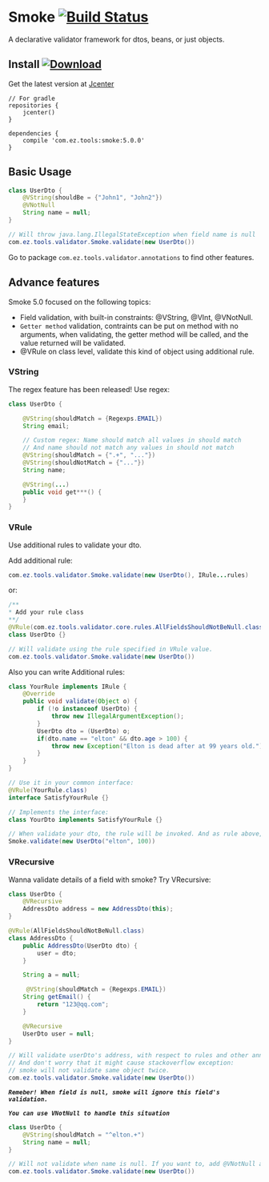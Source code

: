 # Smoke [![Build Status](https://travis-ci.org/EltonZhong/smoke.svg?branch=master)](https://travis-ci.org/EltonZhong/smoke)
A declarative validator framework for dtos, beans, or just objects.

## Install [ ![Download](https://api.bintray.com/packages/ez/tools/smoke/images/download.svg) ](https://bintray.com/ez/tools/smoke/_latestVersion)
Get the latest version at [Jcenter](https://bintray.com/ez/tools/smoke/_latestVersion)
```grovvy
// For gradle
repositories {
    jcenter()
}

dependencies {
    compile 'com.ez.tools:smoke:5.0.0'
}
```

## Basic Usage
```java
class UserDto {
    @VString(shouldBe = {"John1", "John2"})
    @VNotNull
    String name = null;
}

// Will throw java.lang.IllegalStateException when field name is null
com.ez.tools.validator.Smoke.validate(new UserDto())
```

Go to package `com.ez.tools.validator.annotations` to find other features.


## Advance features
Smoke 5.0 focused on the following topics:
- Field validation, with built-in constraints: @VString, @VInt, @VNotNull.
- `Getter method` validation, contraints can be put on method with no arguments, when validating, the getter method will be called, and the value returned will be validated.
- @VRule on class level, validate this kind of object using additional rule.

### VString
The regex feature has been released! Use regex:
```java
class UserDto {

    @VString(shouldMatch = {Regexps.EMAIL})
    String email;

    // Custom regex: Name should match all values in should match
    // And name should not match any values in should not match
    @VString(shouldMatch = {".+", "..."})
    @VString(shouldNotMatch = {"..."})
    String name;

    @VString(...)
    public void get***() {
    }
}
```

### VRule
Use additional rules to validate your dto.

Add additional rule:
```java
com.ez.tools.validator.Smoke.validate(new UserDto(), IRule...rules)
```
or:
```java
/**
* Add your rule class
**/
@VRule(com.ez.tools.validator.core.rules.AllFieldsShouldNotBeNull.class)
class UserDto {}

// Will validate using the rule specified in VRule value.
com.ez.tools.validator.Smoke.validate(new UserDto())
```

Also you can write Additional rules:

```java
class YourRule implements IRule {
    @Override
    public void validate(Object o) {
        if (!o instanceof UserDto) {
            throw new IllegalArgumentException();
        }
        UserDto dto = (UserDto) o;
        if(dto.name == "elton" && dto.age > 100) {
            throw new Exception("Elton is dead after at 99 years old.")
        }
    }
}

// Use it in your common interface:
@VRule(YourRule.class)
interface SatisfyYourRule {}

// Implements the interface:
class YourDto implements SatisfyYourRule {}

// When validate your dto, the rule will be invoked. And as rule above, Exception("Elton is dead after at 99 years old.") will be thrown
Smoke.validate(new UserDto("elton", 100))
```

### VRecursive
Wanna validate details of a field with smoke? Try VRecursive:
```java
class UserDto {
    @VRecursive
    AddressDto address = new AddressDto(this);
}

@VRule(AllFieldsShouldNotBeNull.class)
class AddressDto {
    public AddressDto(UserDto dto) {
        user = dto;
    }

    String a = null;

     @VString(shouldMatch = {Regexps.EMAIL})
    String getEmail() {
        return "123@qq.com";
    }

    @VRecursive
    UserDto user = null;
}

// Will validate userDto's address, with respect to rules and other annotation con
// And don't worry that it might cause stackoverflow exception:
// smoke will not validate same object twice.
com.ez.tools.validator.Smoke.validate(new UserDto())
```

***`Remeber! When field is null, smoke will ignore this field's validation.`***

***`You can use VNotNull to handle this situation`***
```java
class UserDto {
    @VString(shouldMatch = "^elton.+")
    String name = null;
}

// Will not validate when name is null. If you want to, add @VNotNull annotation constraints.
com.ez.tools.validator.Smoke.validate(new UserDto())
```
